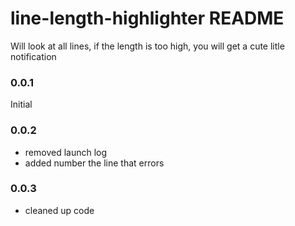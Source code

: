 # line-length-highlighter README

Will look at all lines, if the length is too high, you will get a cute litle notification

### 0.0.1
Initial

### 0.0.2
* removed launch log
* added number the line that errors

### 0.0.3
* cleaned up code